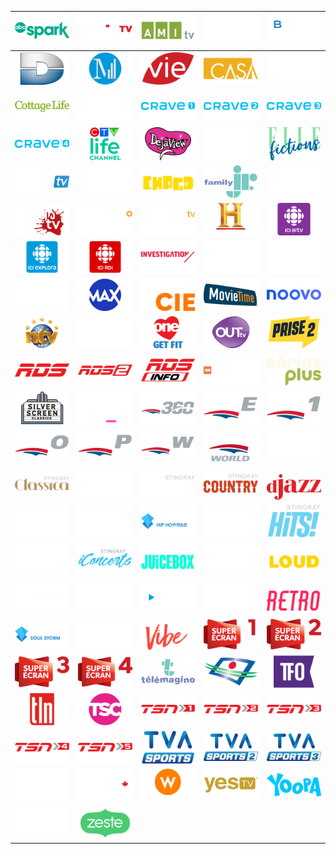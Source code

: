 | ![](https://raw.githubusercontent.com/RevGear/logo/master/Countries/CA/ABCSpark.png)| ![](https://raw.githubusercontent.com/RevGear/logo/master/Countries/CA/addikTV.png)| ![](https://raw.githubusercontent.com/RevGear/logo/master/Countries/CA/AMItv.png)| ![](https://raw.githubusercontent.com/RevGear/logo/master/Countries/CA/ASide.png)| ![](https://raw.githubusercontent.com/RevGear/logo/master/Countries/CA/BNNBloomberg.png)| 
|:---:|:---:|:---:|:---:|:---:| 
| ![](https://raw.githubusercontent.com/RevGear/logo/master/Countries/CA/CanalD.png)| ![](https://raw.githubusercontent.com/RevGear/logo/master/Countries/CA/CanalM.png)| ![](https://raw.githubusercontent.com/RevGear/logo/master/Countries/CA/CanalVie.png)| ![](https://raw.githubusercontent.com/RevGear/logo/master/Countries/CA/Casa.png)| ![](https://raw.githubusercontent.com/RevGear/logo/master/Countries/CA/Cinepop.png)| 
| ![](https://raw.githubusercontent.com/RevGear/logo/master/Countries/CA/CottageLife.png)| ![](https://raw.githubusercontent.com/RevGear/logo/master/Countries/CA/CP24.png)| ![](https://raw.githubusercontent.com/RevGear/logo/master/Countries/CA/Crave1.png)| ![](https://raw.githubusercontent.com/RevGear/logo/master/Countries/CA/Crave2.png)| ![](https://raw.githubusercontent.com/RevGear/logo/master/Countries/CA/Crave3.png)| 
| ![](https://raw.githubusercontent.com/RevGear/logo/master/Countries/CA/Crave4.png)| ![](https://raw.githubusercontent.com/RevGear/logo/master/Countries/CA/CTVLifeChannel.png)| ![](https://raw.githubusercontent.com/RevGear/logo/master/Countries/CA/DejaView.png)| ![](https://raw.githubusercontent.com/RevGear/logo/master/Countries/CA/DTour.png)| ![](https://raw.githubusercontent.com/RevGear/logo/master/Countries/CA/ElleFictions.png)| 
| ![](https://raw.githubusercontent.com/RevGear/logo/master/Countries/CA/EMCITV.png)| ![](https://raw.githubusercontent.com/RevGear/logo/master/Countries/CA/Evasion.png)| ![](https://raw.githubusercontent.com/RevGear/logo/master/Countries/CA/FamilyChrgd.png)| ![](https://raw.githubusercontent.com/RevGear/logo/master/Countries/CA/FamilyJr.png)| ![](https://raw.githubusercontent.com/RevGear/logo/master/Countries/CA/FightNetwork.png)| 
| ![](https://raw.githubusercontent.com/RevGear/logo/master/Countries/CA/FrissonsTV.png)| ![](https://raw.githubusercontent.com/RevGear/logo/master/Countries/CA/GamePlus.png)| ![](https://raw.githubusercontent.com/RevGear/logo/master/Countries/CA/GameTV.png)| ![](https://raw.githubusercontent.com/RevGear/logo/master/Countries/CA/Historia.png)| ![](https://raw.githubusercontent.com/RevGear/logo/master/Countries/CA/IciARTV.png)| 
| ![](https://raw.githubusercontent.com/RevGear/logo/master/Countries/CA/IciExplora.png)| ![](https://raw.githubusercontent.com/RevGear/logo/master/Countries/CA/IciRDI.png)| ![](https://raw.githubusercontent.com/RevGear/logo/master/Countries/CA/Investigation.png)| ![](https://raw.githubusercontent.com/RevGear/logo/master/Countries/CA/Knowledge.png)| ![](https://raw.githubusercontent.com/RevGear/logo/master/Countries/CA/LCN.png)| 
| ![](https://raw.githubusercontent.com/RevGear/logo/master/Countries/CA/Makeful.png)| ![](https://raw.githubusercontent.com/RevGear/logo/master/Countries/CA/Max.png)| ![](https://raw.githubusercontent.com/RevGear/logo/master/Countries/CA/MoietCie.png)| ![](https://raw.githubusercontent.com/RevGear/logo/master/Countries/CA/MovieTime.png)| ![](https://raw.githubusercontent.com/RevGear/logo/master/Countries/CA/Noovo.png)| 
| ![](https://raw.githubusercontent.com/RevGear/logo/master/Countries/CA/NTV.png)| ![](https://raw.githubusercontent.com/RevGear/logo/master/Countries/CA/OLN.png)| ![](https://raw.githubusercontent.com/RevGear/logo/master/Countries/CA/One.png)| ![](https://raw.githubusercontent.com/RevGear/logo/master/Countries/CA/OutTV.png)| ![](https://raw.githubusercontent.com/RevGear/logo/master/Countries/CA/Prise2.png)| 
| ![](https://raw.githubusercontent.com/RevGear/logo/master/Countries/CA/RDS.png)| ![](https://raw.githubusercontent.com/RevGear/logo/master/Countries/CA/RDS2.png)| ![](https://raw.githubusercontent.com/RevGear/logo/master/Countries/CA/RDSInfo.png)| ![](https://raw.githubusercontent.com/RevGear/logo/master/Countries/CA/Rewind.png)| ![](https://raw.githubusercontent.com/RevGear/logo/master/Countries/CA/SeriesPlus.png)| 
| ![](https://raw.githubusercontent.com/RevGear/logo/master/Countries/CA/SilverScreenClassics.png)| ![](https://raw.githubusercontent.com/RevGear/logo/master/Countries/CA/Slice.png)| ![](https://raw.githubusercontent.com/RevGear/logo/master/Countries/CA/Sportsnet360.png)| ![](https://raw.githubusercontent.com/RevGear/logo/master/Countries/CA/SportsnetEast.png)| ![](https://raw.githubusercontent.com/RevGear/logo/master/Countries/CA/SportsnetOne.png)| 
| ![](https://raw.githubusercontent.com/RevGear/logo/master/Countries/CA/SportsnetOntario.png)| ![](https://raw.githubusercontent.com/RevGear/logo/master/Countries/CA/SportsnetPacific.png)| ![](https://raw.githubusercontent.com/RevGear/logo/master/Countries/CA/SportsnetWest.png)| ![](https://raw.githubusercontent.com/RevGear/logo/master/Countries/CA/SportsnetWorld.png)| ![](https://raw.githubusercontent.com/RevGear/logo/master/Countries/CA/StingrayAlternative.png)| 
| ![](https://raw.githubusercontent.com/RevGear/logo/master/Countries/CA/StingrayClassica.png)| ![](https://raw.githubusercontent.com/RevGear/logo/master/Countries/CA/StingrayClassicRock.png)| ![](https://raw.githubusercontent.com/RevGear/logo/master/Countries/CA/StingrayCMusic.png)| ![](https://raw.githubusercontent.com/RevGear/logo/master/Countries/CA/StingrayCountry.png)| ![](https://raw.githubusercontent.com/RevGear/logo/master/Countries/CA/StingrayDjazz.png)| 
| ![](https://raw.githubusercontent.com/RevGear/logo/master/Countries/CA/StingrayFlashback70s.png)| ![](https://raw.githubusercontent.com/RevGear/logo/master/Countries/CA/StingrayGreatestHits.png)| ![](https://raw.githubusercontent.com/RevGear/logo/master/Countries/CA/StingrayHipHop.png)| ![](https://raw.githubusercontent.com/RevGear/logo/master/Countries/CA/StingrayHitList.png)| ![](https://raw.githubusercontent.com/RevGear/logo/master/Countries/CA/StingrayHits.png)| 
| ![](https://raw.githubusercontent.com/RevGear/logo/master/Countries/CA/StingrayHotCountry.png)| ![](https://raw.githubusercontent.com/RevGear/logo/master/Countries/CA/StingrayiConcerts.png)| ![](https://raw.githubusercontent.com/RevGear/logo/master/Countries/CA/StingrayJuicebox.png)| ![](https://raw.githubusercontent.com/RevGear/logo/master/Countries/CA/StingrayKaraoke.png)| ![](https://raw.githubusercontent.com/RevGear/logo/master/Countries/CA/StingrayLoud.png)| 
| ![](https://raw.githubusercontent.com/RevGear/logo/master/Countries/CA/StingrayNaturescape.png)| ![](https://raw.githubusercontent.com/RevGear/logo/master/Countries/CA/StingrayPopAdult.png)| ![](https://raw.githubusercontent.com/RevGear/logo/master/Countries/CA/StingrayQello.png)| ![](https://raw.githubusercontent.com/RevGear/logo/master/Countries/CA/StingrayRememberthe80s.png)| ![](https://raw.githubusercontent.com/RevGear/logo/master/Countries/CA/StingrayRetro.png)| 
| ![](https://raw.githubusercontent.com/RevGear/logo/master/Countries/CA/StingraySoulStorm.png)| ![](https://raw.githubusercontent.com/RevGear/logo/master/Countries/CA/StingrayUrbanBeat.png)| ![](https://raw.githubusercontent.com/RevGear/logo/master/Countries/CA/StingrayVibe.png)| ![](https://raw.githubusercontent.com/RevGear/logo/master/Countries/CA/SuperEcran1.png)| ![](https://raw.githubusercontent.com/RevGear/logo/master/Countries/CA/SuperEcran2.png)| 
| ![](https://raw.githubusercontent.com/RevGear/logo/master/Countries/CA/SuperEcran3.png)| ![](https://raw.githubusercontent.com/RevGear/logo/master/Countries/CA/SuperEcran4.png)| ![](https://raw.githubusercontent.com/RevGear/logo/master/Countries/CA/Telemagino.png)| ![](https://raw.githubusercontent.com/RevGear/logo/master/Countries/CA/TeleQuebec.png)| ![](https://raw.githubusercontent.com/RevGear/logo/master/Countries/CA/TFO.png)| 
| ![](https://raw.githubusercontent.com/RevGear/logo/master/Countries/CA/TLN.png)| ![](https://raw.githubusercontent.com/RevGear/logo/master/Countries/CA/TSC.png)| ![](https://raw.githubusercontent.com/RevGear/logo/master/Countries/CA/TSN1.png)| ![](https://raw.githubusercontent.com/RevGear/logo/master/Countries/CA/TSN2.png)| ![](https://raw.githubusercontent.com/RevGear/logo/master/Countries/CA/TSN3.png)| 
| ![](https://raw.githubusercontent.com/RevGear/logo/master/Countries/CA/TSN4.png)| ![](https://raw.githubusercontent.com/RevGear/logo/master/Countries/CA/TSN5.png)| ![](https://raw.githubusercontent.com/RevGear/logo/master/Countries/CA/TVASports.png)| ![](https://raw.githubusercontent.com/RevGear/logo/master/Countries/CA/TVASports2.png)| ![](https://raw.githubusercontent.com/RevGear/logo/master/Countries/CA/TVASports3.png)| 
| ![](https://raw.githubusercontent.com/RevGear/logo/master/Countries/CA/Vrak.png)| ![](https://raw.githubusercontent.com/RevGear/logo/master/Countries/CA/WildTV.png)| ![](https://raw.githubusercontent.com/RevGear/logo/master/Countries/CA/WNetwork.png)| ![](https://raw.githubusercontent.com/RevGear/logo/master/Countries/CA/YesTV.png)| ![](https://raw.githubusercontent.com/RevGear/logo/master/Countries/CA/Yoopa.png)| 
| ![](https://raw.githubusercontent.com/RevGear/logo/master/Countries/CA/Z.png)| ![](https://raw.githubusercontent.com/RevGear/logo/master/Countries/CA/Zeste.png) | 
